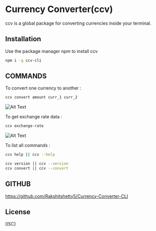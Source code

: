 # Currency Converter(ccv)

ccv is a global package for converting currencies inside your terminal.

## Installation

Use the package manager npm to install ccv

```bash
npm i -g ccv-cli
```

## COMMANDS


To convert one currency to another : 
```bash
ccv convert amount curr_1 curr_2
```

![Alt Text](https://firebasestorage.googleapis.com/v0/b/air-bnb-clone-949ca.appspot.com/o/20210705_120534.gif?alt=media&token=37dfc3b6-4022-42d4-8a81-7740fe18988f)

To get exchange rate data : 
```bash
ccv exchange-rate
```
![Alt Text](https://firebasestorage.googleapis.com/v0/b/air-bnb-clone-949ca.appspot.com/o/20210705_121109.gif?alt=media&token=73be2bd0-5a83-47b5-a780-ba24571797df)


To list all commands : 
```bash
ccv help || ccv --help
```

```bash
ccv version || ccv --version
ccv convert || ccv --convert
```

## GITHUB
https://github.com/Rakshitshetty5/Currency-Converter-CLI

## License
[ISC]